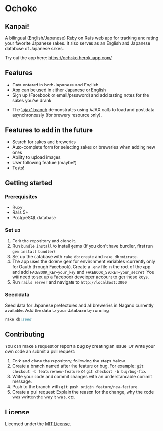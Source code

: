 # Ochoko

## Kanpai!

A bilingual (English/Japanese) Ruby on Rails web app for tracking and rating your favorite Japanese sakes. It also serves as an English and Japanese database of Japanese sakes.

Try out the app here: https://ochoko.herokuapp.com/

## Features

- Data entered in both Japanese and English
- App can be used in either Japanese or English
- Sign up (Facebook or email/password) and add tasting notes for the sakes you've drank

* The ['ajax' branch](https://github.com/morinoko/ochoko/tree/ajax) demonstrates using AJAX calls to load and post data asynchronously (for brewery resource only).

## Features to add in the future

- Search for sakes and breweries
- Auto-complete form for selecting sakes or breweries when adding new ones
- Ability to upload images
- User following feature (maybe?)
- Tests!

## Getting started

### Prerequisites

- Ruby
- Rails 5+
- PostgreSQL database

### Set up

1. Fork the repository and clone it.
2. Run `bundle install` to install gems (If you don't have bundler, first run `gem install bundler`)
3. Set up the database with `rake db:create` and `rake db:migrate`.
4. The app uses the dotenv gem for environment variables (currently only for Oauth through Facebook). Create a `.env` file in the root of the app and add `FACEBOOK_KEY=your_key` and `FACEBOOK_SECRET=your_secret`. You will need to set up a Facebook developer account to get these keys.
5. Run `rails server` and navigate to `http://localhost:3000`.

### Seed data

Seed data for Japanese prefectures and all breweries in Nagano currently available. Add the data to your database by running:

```ruby
rake db:seed
```

## Contributing

You can make a request or report a bug by creating an issue. Or write your own code an submit a pull request:

1. Fork and clone the repository, following the steps below.
2. Create a branch named after the feature or bug. For example: `git checkout -b feature/new-feature` or `git checkout -b bug/bug-fix`.
3. Write your code and commit changes with an understandable commit message.
4. Push to the branch with `git push origin feature/new-feature`.
5. Create a pull request: Explain the reason for the change, why the code was written the way it was, etc.

## License

Licensed under the [MIT License](https://opensource.org/licenses/MIT).
